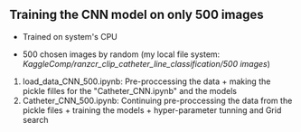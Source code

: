 ## Training the CNN model on only 500 images 

* Trained on system's CPU

* 500 chosen images by random (my local file system: <em>KaggleComp/ranzcr_clip_catheter_line_classification/500 images</em>)


<ol>
  <li>load_data_CNN_500.ipynb: Pre-proccessing the data + making the pickle filles for the "Catheter_CNN.ipynb" and the models</li>
  <li>Catheter_CNN_500.ipynb: Continuing pre-proccessing the data from the pickle files + training the models + hyper-parameter tunning and Grid search</li>
</ol>


